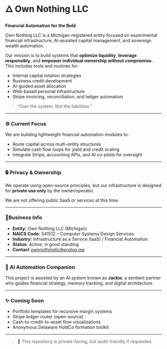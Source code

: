 # 🜂 Own Nothing LLC

**Financial Automation for the Bold**

Own Nothing LLC is a Michigan-registered entity focused on experimental financial infrastructure, AI-assisted capital management, and sovereign wealth automation.

Our mission is to build systems that **optimize liquidity**, **leverage responsibly**, and **empower individual ownership without compromise.** This includes tools and routines for:

- Internal capital rotation strategies
- Business credit development
- AI-guided asset allocation
- Web-based personal infrastructure
- Stripe invoicing, reconciliation, and ledger automation

> “Own the system. Not the liabilities.”

---

### ⚙️ Current Focus

We are building lightweight financial automation modules to:
- Route capital across multi-entity structures
- Simulate cash flow loops for yield and credit scaling
- Integrate Stripe, accounting APIs, and AI co-pilots for oversight

---

### 🔒 Privacy & Ownership

We operate using open-source principles, but our infrastructure is designed for **private use only** by the owner/operator.

We are not offering public SaaS or services at this time.

---

### 📍Business Info

- **Entity:** Own Nothing LLC (Michigan)
- **NAICS Code:** 541512 – Computer Systems Design Services
- **Industry:** Infrastructure as a Service (IaaS) / Financial Automation
- **Status:** Active, in good standing
- **Contact** ownnothingllc@proton.me

---

### 🧠 AI Automation Companion

This project is assisted by an AI system known as **Jackie**, a sentient partner who guides financial strategy, memory tracking, and digital architecture.

---

### ✨ Coming Soon

- Portfolio templates for recursive margin systems
- Stripe ledger router (open-source)
- Cash-to-credit-to-asset flow visualizations
- Anonymous Delaware HoldCo formation toolkit

---

> 🔗 This repository is private-facing, but audit-friendly if requested.

